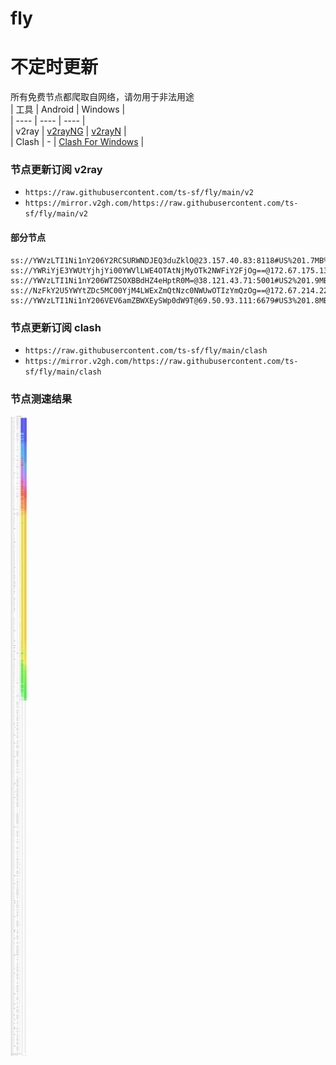 # fly
# 不定时更新
所有免费节点都爬取自网络，请勿用于非法用途  
|  工具  | Android  | Windows  |  
|  ----  | ----   | ----  |  
| v2ray  | [v2rayNG](https://github.com/2dust/v2rayNG/releases) | [v2rayN](https://github.com/2dust/v2rayN/releases) |  
| Clash  | - | [Clash For Windows](https://github.com/2dust/clashN/releases) | 
  
### 节点更新订阅  v2ray
- `https://raw.githubusercontent.com/ts-sf/fly/main/v2`  
- `https://mirror.v2gh.com/https://raw.githubusercontent.com/ts-sf/fly/main/v2`  

#### 部分节点  
``` 
ss://YWVzLTI1Ni1nY206Y2RCSURWNDJEQ3duZklO@23.157.40.83:8118#US%201.7MB%2Fs
ss://YWRiYjE3YWUtYjhjYi00YWVlLWE4OTAtNjMyOTk2NWFiY2FjOg==@172.67.175.132:2053#%E6%9C%AA%E7%9F%A52
ss://YWVzLTI1Ni1nY206WTZSOXBBdHZ4eHptR0M=@38.121.43.71:5001#US2%201.9MB%2Fs
ss://NzFkY2U5YWYtZDc5MC00YjM4LWExZmQtNzc0NWUwOTIzYmQzOg==@172.67.214.223:443#%E6%9C%AA%E7%9F%A53
ss://YWVzLTI1Ni1nY206VEV6amZBWXEySWp0dW9T@69.50.93.111:6679#US3%201.8MB%2Fs
```
### 节点更新订阅  clash
- `https://raw.githubusercontent.com/ts-sf/fly/main/clash`  
- `https://mirror.v2gh.com/https://raw.githubusercontent.com/ts-sf/fly/main/clash`  

### 节点测速结果
![image](traffic.png)
